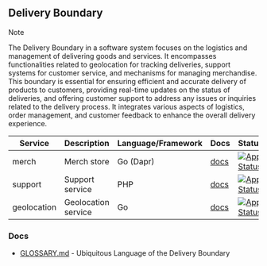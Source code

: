 ## Delivery Boundary

> [!NOTE]
> The Delivery Boundary in a software system focuses on the logistics and management of delivering goods and services. 
> It encompasses functionalities related to geolocation for tracking deliveries, support systems for customer service, 
> and mechanisms for managing merchandise. This boundary is essential for ensuring efficient and accurate delivery 
> of products to customers, providing real-time updates on the status of deliveries, and offering customer support 
> to address any issues or inquiries related to the delivery process. It integrates various aspects of logistics, 
> order management, and customer feedback to enhance the overall delivery experience.

| Service     | Description         | Language/Framework | Docs                                              | Status                                                                                                                                                          |
|-------------|---------------------|--------------------|---------------------------------------------------|-----------------------------------------------------------------------------------------------------------------------------------------------------------------|
| merch       | Merch store         | Go (Dapr)          | [docs](./internal/boundaries/delivery/merch/README.md)       | [![App Status](https://argo.shortlink.best/api/badge?name=shortlink-merch&revision=true)](https://argo.shortlink.best/applications/shortlink-merch)             |                                                                   
| support     | Support service     | PHP                | [docs](./internal/boundaries/delivery/support/README.md)     | [![App Status](https://argo.shortlink.best/api/badge?name=shortlink-support&revision=true)](https://argo.shortlink.best/applications/shortlink-support)         |                                                                 
| geolocation | Geolocation service | Go                 | [docs](./internal/boundaries/delivery/geolocation/README.md) | [![App Status](https://argo.shortlink.best/api/badge?name=shortlink-geolocation&revision=true)](https://argo.shortlink.best/applications/shortlink-geolocation) |

### Docs

- [GLOSSARY.md](./GLOSSARY.md) - Ubiquitous Language of the Delivery Boundary
